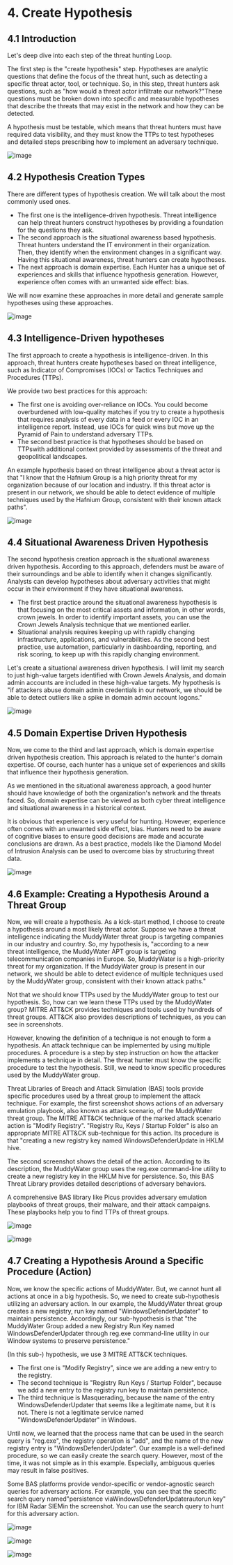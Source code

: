 # 4. Create Hypothesis
## 4.1 Introduction
Let's deep dive into each step of the threat hunting Loop.

The first step is the "create hypothesis" step. Hypotheses are analytic questions that define the focus of the threat hunt, such as detecting a specific threat actor, tool, or technique. So, in this step, threat hunters ask questions, such as "how would a threat actor infiltrate our network?"These questions must be broken down into specific and measurable hypotheses that describe the threats that may exist in the network and how they can be detected.

A hypothesis must be testable, which means that threat hunters must have required data visibility, and they must know the TTPs to test hypotheses and detailed steps prescribing how to implement an adversary technique.

![image](https://user-images.githubusercontent.com/58542375/176681126-17d82ba8-be32-4d8f-928c-3f4b7a0c047d.png)

## 4.2 Hypothesis Creation Types
There are different types of hypothesis creation. We will talk about the most commonly used ones. 
- The first one is the intelligence-driven hypothesis. Threat intelligence can help threat hunters construct hypotheses by providing a foundation for the questions they ask. 
- The second approach is the situational awareness based hypothesis. Threat hunters understand the IT environment in their organization. Then, they identify when the environment changes in a significant way. Having this situational awareness, threat hunters can create hypotheses.
- The next approach is domain expertise. Each Hunter has a unique set of experiences and skills that influence hypothesis generation. However, experience often comes with an unwanted side effect: bias. 

We will now examine these approaches in more detail and generate sample hypotheses using these approaches.

![image](https://user-images.githubusercontent.com/58542375/176681789-c9cc0f7d-93ea-491d-8377-c7ec15c7296d.png)

## 4.3 Intelligence-Driven hypotheses
The first approach to create a hypothesis is intelligence-driven. In this approach, threat hunters create hypotheses based on threat intelligence, such as Indicator of Compromises (IOCs) or Tactics Techniques and Procedures (TTPs). 

We provide two best practices for this approach: 
- The first one is avoiding over-reliance on IOCs. You could become overburdened with low-quality matches if you try to create a hypothesis that requires analysis of every data in a feed or every IOC in an intelligence report. Instead, use IOCs for quick wins but move up the Pyramid of Pain to understand adversary TTPs. 
- The second best practice is that hypotheses should be based on TTPswith additional context provided by assessments of the threat and geopolitical landscapes.

An example hypothesis based on threat intelligence about a threat actor is that "I know that the Hafnium Group is a high priority threat for my organization because of our location and industry. If this threat actor is present in our network, we should be able to detect evidence of multiple techniques used by the Hafnium Group, consistent with their known attack paths". 

![image](https://user-images.githubusercontent.com/58542375/176682795-ecce484c-9935-4abb-960f-86502c10fa2a.png)

## 4.4 Situational Awareness Driven Hypothesis
The second hypothesis creation approach is the situational awareness driven hypothesis. According to this approach, defenders must be aware of their surroundings and be able to identify when it changes significantly. Analysts can develop hypotheses about adversary activities that might occur in their environment if they have situational awareness. 

- The first best practice around the situational awareness hypothesis is that focusing on the most critical assets and information, in other words, crown jewels. In order to identify important assets, you can use the Crown Jewels Analysis technique that we mentioned earlier. 
- Situational analysis requires keeping up with rapidly changing infrastructure, applications, and vulnerabilities. As the second best practice, use automation, particularly in dashboarding, reporting, and risk scoring, to keep up with this rapidly changing environment.

Let's create a situational awareness driven hypothesis. I will limit my search to just high-value targets identified with Crown Jewels Analysis, and domain admin accounts are included in these high-value targets. My hypothesis is "if attackers abuse domain admin credentials in our network, we should be able to detect outliers like a spike in domain admin account logons."

![image](https://user-images.githubusercontent.com/58542375/176683742-9028a75d-72a8-4258-ba2f-605af3ea08cc.png)

## 4.5 Domain Expertise Driven Hypothesis
Now, we come to the third and last approach, which is domain expertise driven hypothesis creation. This approach is related to the hunter's domain expertise. Of course, each hunter has a unique set of experiences and skills that influence their hypothesis generation.

As we mentioned in the situational awareness approach, a good hunter should have knowledge of both the organization's network and the threats faced. So, domain expertise can be viewed as both cyber threat intelligence and situational awareness in a historical context.

It is obvious that experience is very useful for hunting. However, experience often comes with an unwanted side effect, bias. Hunters need to be aware of cognitive biases to ensure good decisions are made and accurate conclusions are drawn. As a best practice, models like the Diamond Model of Intrusion Analysis can be used to overcome bias by structuring threat data.

![image](https://user-images.githubusercontent.com/58542375/176684499-933a31c7-4ba4-4f67-9dbd-a54ef1231d05.png)

## 4.6 Example: Creating a Hypothesis Around a Threat Group
Now, we will create a hypothesis. As a kick-start method, I choose to create a hypothesis around a most likely threat actor. Suppose we have a threat intelligence indicating the MuddyWater threat group is targeting companies in our industry and country.
So, my hypothesis is, "according to a new threat intelligence, the MuddyWater APT group is targeting telecommunication companies in Europe. So, MuddyWater is a high-priority threat for my organization. If the MuddyWater group is present in our network, we should be able to detect evidence of multiple techniques used by the MuddyWater group, consistent with their known attack paths." 

Not that we should know TTPs used by the MuddyWater group to test our hypothesis. So, how can we learn these TTPs used by the MuddyWater  group? MITRE ATT&CK provides techniques and tools used by hundreds of threat groups.  ATT&CK also provides descriptions of techniques, as you can see in screenshots. 

However, knowing the definition of a technique is not enough to form a hypothesis. An attack technique can be implemented by using multiple procedures. A procedure is a step by step instruction on how the attacker implements a technique in detail. The threat hunter must know the specific procedure to test the hypothesis. Still, we need to know specific procedures used by the MuddyWater group.

Threat Libraries of Breach and Attack Simulation (BAS) tools provide specific procedures used by a threat group to implement the attack technique. For example, the first screenshot shows actions of an adversary emulation playbook, also known as attack scenario, of the MuddyWater threat group. The MITRE ATT&CK technique of the marked attack scenario action is "Modify Registry". "Registry Ru, Keys / Startup Folder" is also an appropriate MITRE ATT&CK sub-technique for this action. Its procedure is that "creating a new registry key named WindowsDefenderUpdate  in HKLM hive. 

The second screenshot shows the detail of the action. According to its description, the MuddyWater group uses the reg.exe  command-line utility to create a new registry key in the HKLM hive for persistence. So, this BAS Threat Library provides detailed descriptions of adversary behaviors.

A comprehensive BAS library like Picus provides adversary emulation playbooks of threat groups, their malware, and their attack campaigns. These playbooks  help you to find TTPs of threat groups. 

![image](https://user-images.githubusercontent.com/58542375/176685259-9a3e8cc3-2a46-4130-9268-aaf61139d178.png)

![image](https://user-images.githubusercontent.com/58542375/176685570-8ab838f2-95c9-4f5f-8a5a-290da6293833.png)

## 4.7 Creating a Hypothesis Around a Specific Procedure (Action)
Now, we know the specific actions of MuddyWater. But, we cannot hunt all actions at once in a big hypothesis. So, we need to create sub-hypothesis utilizing an adversary action. In our example, the MuddyWater threat group creates a new registry, run key named "WindowsDefenderUpdater" to maintain persistence. Accordingly, our sub-hypothesis is that "the MuddyWater Group added a new Registry Run Key named WindowsDefenderUpdater through reg.exe command-line utility in our Window systems to preserve persistence." 

(In this sub-) hypothesis, we use 3 MITRE ATT&CK techniques.
- The first one is "Modify Registry", since we are adding a new entry to the registry. 
- The second technique is "Registry Run Keys / Startup Folder", because we add a new entry to the registry run key to maintain persistence.
- The third technique is Masquerading, because the name of the entry WindowsDefenderUpdater that seems like a legitimate name, but it is not. There is not a legitimate service named "WindowsDefenderUpdater" in Windows. 

Until now, we learned that the process name that can be used in the search query is "reg.exe",  the registry operation is "add", and the name of the new registry entry is "WindowsDefenderUpdater".  Our example is a well-defined procedure, so we can easily create the search query. However, most of the time, it was not simple as in this example. Especially, ambiguous queries may result in false positives.

Some BAS platforms provide vendor-specific or vendor-agnostic search queries for adversary actions. For example, you can see that the specific search query named"persistence viaWindowsDefenderUpdaterautorun key" for IBM Radar SIEMin the screenshot. You can use the search query to hunt for this adversary action. 

![image](https://user-images.githubusercontent.com/58542375/176686311-4372fb62-f565-4c3a-86bb-4651cdf82e25.png)

![image](https://user-images.githubusercontent.com/58542375/176686788-8c1d14dd-b359-4e93-a029-125e457a7628.png)

![image](https://user-images.githubusercontent.com/58542375/176687037-7919440c-f5f9-4644-8d96-cfb0e89918d4.png)

